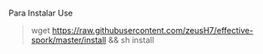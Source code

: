 Para Instalar Use
> wget https://raw.githubusercontent.com/zeusH7/effective-spork/master/install && sh install
